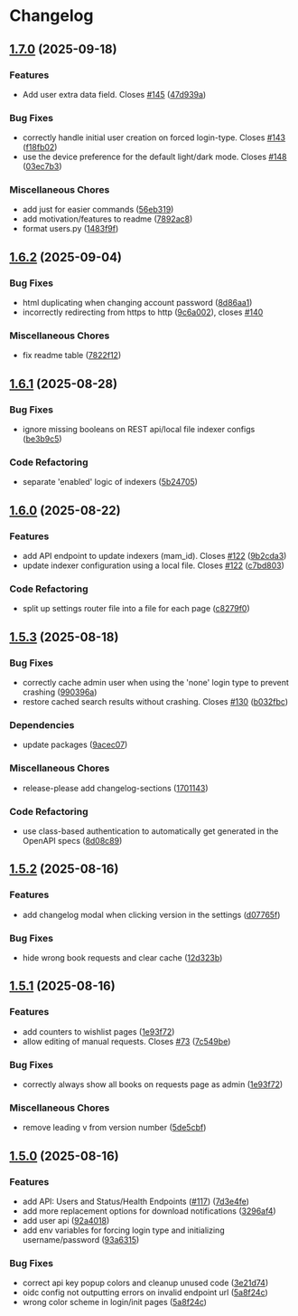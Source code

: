 # Changelog

## [1.7.0](https://github.com/markbeep/AudioBookRequest/compare/v1.6.2...v1.7.0) (2025-09-18)


### Features

* Add user extra data field. Closes [#145](https://github.com/markbeep/AudioBookRequest/issues/145) ([47d939a](https://github.com/markbeep/AudioBookRequest/commit/47d939a987015dbfd15109aaa11e9a6ee6b8b5b3))


### Bug Fixes

* correctly handle initial user creation on forced login-type. Closes [#143](https://github.com/markbeep/AudioBookRequest/issues/143) ([f18fb02](https://github.com/markbeep/AudioBookRequest/commit/f18fb02ba9b50f5fb4399bb13549d2ca1be34a59))
* use the device preference for the default light/dark mode. Closes [#148](https://github.com/markbeep/AudioBookRequest/issues/148) ([03ec7b3](https://github.com/markbeep/AudioBookRequest/commit/03ec7b3a8335b749037ae9ad0255399e792b9169))


### Miscellaneous Chores

* add just for easier commands ([56eb319](https://github.com/markbeep/AudioBookRequest/commit/56eb319ac9c7bf12671da54c0f06d3d6f6c2525b))
* add motivation/features to readme ([7892ac8](https://github.com/markbeep/AudioBookRequest/commit/7892ac86b403fb41214a1d07f434ad9844460f65))
* format users.py ([1483f9f](https://github.com/markbeep/AudioBookRequest/commit/1483f9f98d9f2afc8b20ed95d93e88dcf8b36551))

## [1.6.2](https://github.com/markbeep/AudioBookRequest/compare/v1.6.1...v1.6.2) (2025-09-04)


### Bug Fixes

* html duplicating when changing account password ([8d86aa1](https://github.com/markbeep/AudioBookRequest/commit/8d86aa13a166655534838f90243b0a789aac7074))
* incorrectly redirecting from https to http ([9c6a002](https://github.com/markbeep/AudioBookRequest/commit/9c6a00258dd9d583913480afee42cde276f49eed)), closes [#140](https://github.com/markbeep/AudioBookRequest/issues/140)


### Miscellaneous Chores

* fix readme table ([7822f12](https://github.com/markbeep/AudioBookRequest/commit/7822f12b3807df0644e86170326c9a5130d8e6f7))

## [1.6.1](https://github.com/markbeep/AudioBookRequest/compare/v1.6.0...v1.6.1) (2025-08-28)


### Bug Fixes

* ignore missing booleans on REST api/local file indexer configs ([be3b9c5](https://github.com/markbeep/AudioBookRequest/commit/be3b9c54e54ad1cfb59931cac7a10bca0bb8e6c4))


### Code Refactoring

* separate 'enabled' logic of indexers ([5b24705](https://github.com/markbeep/AudioBookRequest/commit/5b24705f96bdb93a0a78149d9a7485c6c2e89096))

## [1.6.0](https://github.com/markbeep/AudioBookRequest/compare/v1.5.3...v1.6.0) (2025-08-22)


### Features

* add API endpoint to update indexers (mam_id). Closes [#122](https://github.com/markbeep/AudioBookRequest/issues/122) ([9b2cda3](https://github.com/markbeep/AudioBookRequest/commit/9b2cda30c01e8d024cc8e66fdef5cf0d46bc153f))
* update indexer configuration using a local file. Closes [#122](https://github.com/markbeep/AudioBookRequest/issues/122) ([c7bd803](https://github.com/markbeep/AudioBookRequest/commit/c7bd80377c9495e5519cd5a7ab4edc84f1b2a436))


### Code Refactoring

* split up settings router file into a file for each page ([c8279f0](https://github.com/markbeep/AudioBookRequest/commit/c8279f084784dd19bf02631eb31de8befab03eba))

## [1.5.3](https://github.com/markbeep/AudioBookRequest/compare/v1.5.2...v1.5.3) (2025-08-18)


### Bug Fixes

* correctly cache admin user when using the 'none' login type to prevent crashing ([990396a](https://github.com/markbeep/AudioBookRequest/commit/990396a519c0e186bb45a1206856f2922f88da2a))
* restore cached search results without crashing. Closes [#130](https://github.com/markbeep/AudioBookRequest/issues/130) ([b032fbc](https://github.com/markbeep/AudioBookRequest/commit/b032fbc92ee66dc31d9f37bc38fd6131fbeab626))


### Dependencies

* update packages ([9acec07](https://github.com/markbeep/AudioBookRequest/commit/9acec077c0995ac0e7c4db84035f091ca216cd93))


### Miscellaneous Chores

* release-please add changelog-sections ([1701143](https://github.com/markbeep/AudioBookRequest/commit/1701143bb304a20518dfab94c9b7cfbe7e779d9c))


### Code Refactoring

* use class-based authentication to automatically get generated in the OpenAPI specs ([8d08c89](https://github.com/markbeep/AudioBookRequest/commit/8d08c891c4be04919eae25e60b87ed5d250eedd8))

## [1.5.2](https://github.com/markbeep/AudioBookRequest/compare/v1.5.1...v1.5.2) (2025-08-16)


### Features

* add changelog modal when clicking version in the settings ([d07765f](https://github.com/markbeep/AudioBookRequest/commit/d07765f9241b5965914bcc4bbb34abe993c5d733))


### Bug Fixes

* hide wrong book requests and clear cache ([12d323b](https://github.com/markbeep/AudioBookRequest/commit/12d323b9faa9026e3343bdb4d66b31bdee8f96b0))

## [1.5.1](https://github.com/markbeep/AudioBookRequest/compare/v1.5.0...v1.5.1) (2025-08-16)


### Features

* add counters to wishlist pages ([1e93f72](https://github.com/markbeep/AudioBookRequest/commit/1e93f725af86caeefd9b7d44711bb06fb09f247d))
* allow editing of manual requests. Closes [#73](https://github.com/markbeep/AudioBookRequest/issues/73) ([7c549be](https://github.com/markbeep/AudioBookRequest/commit/7c549be1efcb219fe652d4c79f733c597ed297e5))


### Bug Fixes

* correctly always show all books on requests page as admin ([1e93f72](https://github.com/markbeep/AudioBookRequest/commit/1e93f725af86caeefd9b7d44711bb06fb09f247d))


### Miscellaneous Chores

* remove leading v from version number ([5de5cbf](https://github.com/markbeep/AudioBookRequest/commit/5de5cbfcd61c5f52f9fccb38190a42c26fc024a0))

## [1.5.0](https://github.com/markbeep/AudioBookRequest/compare/1.4.9...v1.5.0) (2025-08-16)

### Features

- add API: Users and Status/Health Endpoints ([#117](https://github.com/markbeep/AudioBookRequest/issues/117)) ([7d3e4fe](https://github.com/markbeep/AudioBookRequest/commit/7d3e4fedc672226afb858088e0d6fc5b7ec7604a))
- add more replacement options for download notifications ([3296af4](https://github.com/markbeep/AudioBookRequest/commit/3296af497032c5fa8e2c89b21770e7f259448011))
- add user api ([92a4018](https://github.com/markbeep/AudioBookRequest/commit/92a401879bb71439c8e0ada579c16799059f8748))
- add env variables for forcing login type and initializing username/password ([93a6315](https://github.com/markbeep/AudioBookRequest/commit/93a6315e304a829506136e90fde2f98af71625f9))

### Bug Fixes

- correct api key popup colors and cleanup unused code ([3e21d74](https://github.com/markbeep/AudioBookRequest/commit/3e21d7476df097f2410c3a0af3804ac499df47a6))
- oidc config not outputting errors on invalid endpoint url ([5a8f24c](https://github.com/markbeep/AudioBookRequest/commit/5a8f24cec07e59d39f1208e001c18c1b2f0b68a7))
- wrong color scheme in login/init pages ([5a8f24c](https://github.com/markbeep/AudioBookRequest/commit/5a8f24cec07e59d39f1208e001c18c1b2f0b68a7))
